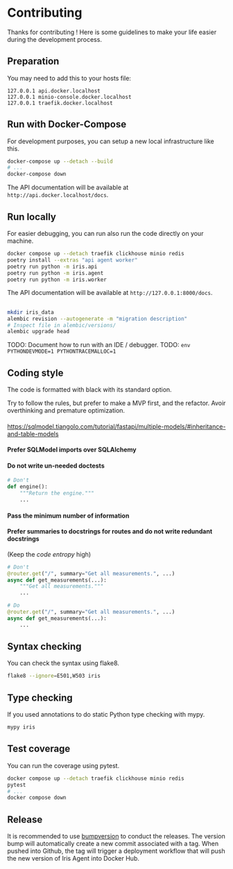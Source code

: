 # Contributing

Thanks for contributing ! Here is some guidelines to make your life easier during the development process.

## Preparation

You may need to add this to your hosts file:
```
127.0.0.1 api.docker.localhost
127.0.0.1 minio-console.docker.localhost
127.0.0.1 traefik.docker.localhost
```

## Run with Docker-Compose

For development purposes, you can setup a new local infrastructure like this.

```bash
docker-compose up --detach --build
# ...
docker-compose down
```

The API documentation will be available at `http://api.docker.localhost/docs`.

## Run locally

For easier debugging, you can run also run the code directly on your machine.

```bash
docker compose up --detach traefik clickhouse minio redis
poetry install --extras "api agent worker"
poetry run python -m iris.api
poetry run python -m iris.agent
poetry run python -m iris.worker
```

The API documentation will be available at `http://127.0.0.1:8000/docs`.

##
```bash
mkdir iris_data
alembic revision --autogenerate -m "migration description"
# Inspect file in alembic/versions/
alembic upgrade head
```

TODO: Document how to run with an IDE / debugger.
TODO: `env PYTHONDEVMODE=1 PYTHONTRACEMALLOC=1`

## Coding style

The code is formatted with black with its standard option.

Try to follow the rules, but prefer to make a MVP first, and the refactor.
Avoir overthinking and premature optimization.

####

https://sqlmodel.tiangolo.com/tutorial/fastapi/multiple-models/#inheritance-and-table-models

#### Prefer SQLModel imports over SQLAlchemy

#### Do not write un-needed doctests

```python
# Don't
def engine():
    """Return the engine."""
    ...
```

#### Pass the minimum number of information

#### Prefer summaries to docstrings for routes and do not write redundant docstrings
(Keep the *code entropy* high)
```python
# Don't
@router.get("/", summary="Get all measurements.", ...)
async def get_measurements(...):
    """Get all measurements."""
    ...

# Do
@router.get("/", summary="Get all measurements.", ...)
async def get_measurements(...):
    ...
```

## Syntax checking

You can check the syntax using flake8.

```bash
flake8 --ignore=E501,W503 iris
```

## Type checking

If you used annotations to do static Python type checking with mypy.

```bash
mypy iris
```

## Test coverage

You can run the coverage using pytest.

```bash
docker compose up --detach traefik clickhouse minio redis
pytest
# ...
docker compose down
```


## Release

It is recommended to use [bumpversion](https://pypi.org/project/bumpversion/0.6.0/) to conduct the releases.
The version bump will automatically create a new commit associated with a tag.
When pushed into Github, the tag will trigger a deployment workflow that will push the new version of Iris Agent into Docker Hub.
